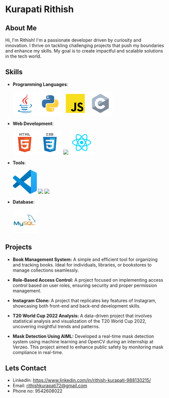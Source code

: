 # Kurapati Rithish

## About Me
Hi, I'm Rithish! I'm a passionate developer driven by curiosity and innovation. I thrive on tackling challenging projects that push my boundaries and enhance my skills. My goal is to create impactful and scalable solutions in the tech world.

## Skills
- **Programming Languages**:
  
  ![](icons/java/java.png)
  ![](icons/python/python.png)
  ![](icons/javascript/javascript.png)
  ![](icons/c/c.png)
  
- **Web Development**:
  
  ![](icons/html/html.png)
  ![](icons/css/css.png)
  ![](icons/javascript/jascript.png)
  ![](icons/react/react.png)

- **Tools**:
  
  ![](icons/vscode/vscode.png)
  ![](icons/eclipse/eclipse.png)
  ![](icon/powerbi/powerbi.png)
- **Database**:

  ![](icons/mysql/mysql.png)

## Projects
- **Book Management System:**
A simple and efficient tool for organizing and tracking books. Ideal for individuals, libraries, or bookstores to manage collections seamlessly.

- **Role-Based Access Control:**
A project focused on implementing access control based on user roles, ensuring security and proper permission management.

- **Instagram Clone:**
A project that replicates key features of Instagram, showcasing both front-end and back-end development skills.

- **T20 World Cup 2022 Analysis:**
A data-driven project that involves statistical analysis and visualization of the T20 World Cup 2022, uncovering insightful trends and patterns.

- **Mask Detection Using AIML:**
Developed a real-time mask detection system using machine learning and OpenCV during an internship at Verzeo. This project aimed to enhance public safety by monitoring mask compliance in real-time.

## Lets Contact
- LinkedIn: https://www.linkedin.com/in/rithish-kurapati-988130215/
- Email: rithishkurapati72@gmail.com
- Phone no: 9542608022
